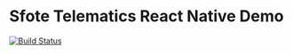 # Sfote Telematics React Native Demo

[![Build Status](https://travis-ci.com/SoftTelematics/react-native-demo.svg?branch=master)](https://travis-ci.com/SoftTelematics/react-native-demo)

